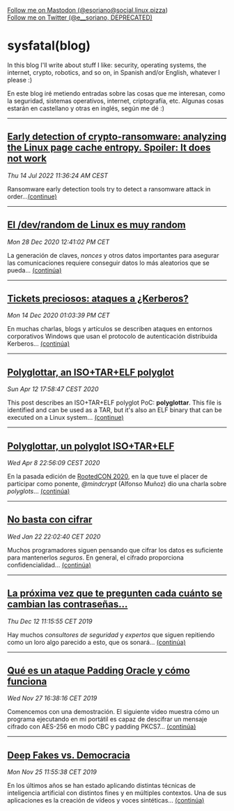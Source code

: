 <a href="https://social.linux.pizza/@esoriano" data-show-count="false">Follow me on Mastodon (@esoriano@social.linux.pizza)</a>
<br>
<a href="https://twitter.com/e__soriano?ref_src=twsrc%5Etfw" class="twitter-follow-button" data-show-count="false">Follow me on Twitter (@e__soriano, DEPRECATED)</a>

# sysfatal(blog)

In this blog I'll write about stuff I like: security, operating systems, the internet, crypto, robotics, and so on, in Spanish and/or English, whatever I please :)

En este blog iré metiendo entradas sobre las cosas que me interesan, como la seguridad, sistemas operativos, internet, criptografía, etc. Algunas cosas estarán en castellano y otras en inglés, según me dé  :)


---

## [Early detection of crypto-ransomware: analyzing the Linux page cache entropy. Spoiler: It does not work](tindalos.html)
_Thu 14 Jul 2022 11:36:24 AM CEST_

Ransomware early detection tools try to detect a ransomware attack in order...[(continue)](tindalos.html)

---

## [El /dev/random de Linux es muy random](random.html)
_Mon 28 Dec 2020 12:41:02 PM CET_

La generación de claves, *nonces* y otros datos importantes para
asegurar las comunicaciones requiere conseguir datos lo más aleatorios
que se pueda... [(continúa)](random.html)

---

## [Tickets preciosos: ataques a ¿Kerberos?](tickets.html)
_Mon 14 Dec 2020 01:03:39 PM CET_

En muchas charlas, blogs y artículos se describen
ataques en entornos corporativos Windows que usan el protocolo de
autenticación distribuida Kerberos... [(continúa)](tickets.html)

---

## [Polyglottar, an ISO+TAR+ELF polyglot](polyglottar-en.html)
_Sun Apr 12 17:58:47 CEST 2020_

This post describes an ISO+TAR+ELF polyglot PoC: **polyglottar**. This file
is identified and can be used as a TAR, but it's also an ELF binary that
can be executed on a Linux system... [(continue)](polyglottar-en.html)

---

## [Polyglottar, un polyglot ISO+TAR+ELF](polyglottar.html)
_Wed Apr  8 22:56:09 CEST 2020_

En la pasada edición de [RootedCON 2020](https://www.rootedcon.com/archive/rooted2020/),
en la que tuve el placer de participar como ponente,
_@mindcrypt_ (Alfonso Muñoz) dio una charla sobre *polyglots*... [(continúa)](polyglottar.html)

---

## [No basta con cifrar](maleable.html)
_Wed Jan 22 22:02:40 CET 2020_

Muchos programadores siguen pensando que cifrar los datos
es suficiente para mantenerlos _seguros_. En general, el
cifrado proporciona confidencialidad... [(continúa)](maleable.html)

---

## [La próxima vez que te pregunten cada cuánto se cambian las contraseñas...](passwords.html)
_Thu Dec 12 11:15:55 CET 2019_

Hay muchos _consultores de seguridad_ y _expertos_ que siguen repitiendo como un loro algo parecido a esto, que os sonará... [(continúa)](passwords.html)

---

## [Qué es un ataque Padding Oracle y cómo funciona](oracle.html)
_Wed Nov 27 16:38:16 CET 2019_

Comencemos con una demostración. El siguiente video muestra cómo un programa ejecutando en mi portátil es capaz de descifrar un mensaje cifrado con AES-256 en modo CBC y padding PKCS7... [(continúa)](oracle.html)

---

## [Deep Fakes vs. Democracia](deepfakes.html)
_Mon Nov 25 11:55:38 CET 2019_

En los últimos años se han estado aplicando distintas técnicas de inteligencia artificial con distintos fines y en múltiples contextos. Una de sus aplicaciones es la creación de vídeos y voces sintéticas... [(continúa)](deepfakes.html)
